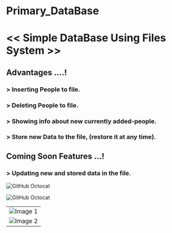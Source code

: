 #            Primary_DataBase
# << Simple DataBase Using Files System >>

## Advantages ....!
### > Inserting People to file.
### > Deleting People to file.
### > Showing info about new currently added-people.
### > Store new Data to the file, (restore it at any time).



## Coming Soon Features ...!
### > Updating new and stored data in the file.
    

![GitHub Octocat]()

![GitHub Octocat]()

<table>
  <tr>
    <td><img src="https://cdn.hackr.io/uploads/topics_svg/c.svg" alt="Image 1"></td> <tr> </tr>
    <td><img src="https://brandslogos.com/wp-content/uploads/thumbs/c-logo-black-and-white.png" alt="Image 2"></td>
  </tr>
</table>
